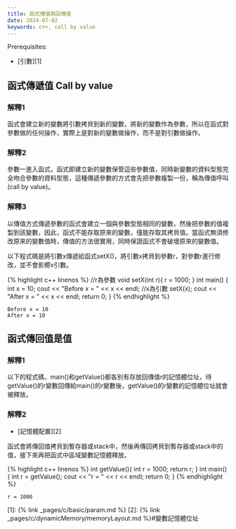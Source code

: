 ```yaml
---
title: 函式傳值與回傳值
date: 2024-07-02
keywords: c++, call by value
---
```


Prerequisites:

- [引數][1]

## 函式傳遞值 Call by value

### 解釋1

函式會建立新的變數將引數拷貝到新的變數，將新的變數作為參數，所以在函式對參數做的任何操作，實際上是對新的變數做操作，而不是對引數做操作。

### 解釋2

參數一進入函式，函式即建立新的變數保管這些參數值，同時新變數的資料型態完全吻合參數的資料型態，這種傳遞參數的方式會先把參數複製一份，稱為傳值呼叫(call by value)。

### 解釋3 

以傳值方式傳遞參數的函式會建立一個與參數型態相同的變數，然後把參數的值複製到該變數，因此，函式不能存取原來的變數，僅能存取其拷貝值。當函式無須修改原來的變數值時，傳值的方法很實用，同時保證函式不會破壞原來的變數值。

以下程式碼是將引數x傳遞給函式setX()，將引數x拷貝到參數r，對參數r進行修改，並不會影嚮x引數。

{% highlight c++ linenos %}
//r為參數
void setX(int r){
    r = 1000;
}
int main() {
    int x = 10;
    cout << "Before x = " << x << endl;
    //x為引數
    setX(x);
    cout << "After x = " << x << endl;
    return 0;
}
{% endhighlight %}

```
Before x = 10
After x = 10
```

## 函式傳回值是值

### 解釋1
以下的程式碼，main()和getValue()都各別有存放回傳值r的記憶體位址，待getValue()的r變數回傳給main()的r變數後，getValue()的r變數的記憶體位址就會被釋放。

### 解釋2

- [記憶體配置][2]

函式會將傳回值拷貝到暫存器或stack中，然後再傳回拷貝到暫存器或stack中的值，接下來再把函式中區域變數記憶體釋放。

{% highlight c++ linenos %}
int getValue(){
    int r = 1000;
    return r;
}
int main() {
    int r = getValue();
    cout << "r = " << r << endl;
    return 0;
}
{% endhighlight %}

```
r = 1000
```

[1]: {% link _pages/c/basic/param.md %}
[2]: {% link _pages/c/dynamicMemory/memoryLayout.md %}#變數記憶體位址